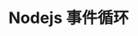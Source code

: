 <!--
 * @Author: fu.nan
 * @Date: 2020-05-09 14:22:50
 * @LastEditors: fu.nan
 * @LastEditTime: 2020-05-09 14:30:28
 -->

# Nodejs 事件循环
